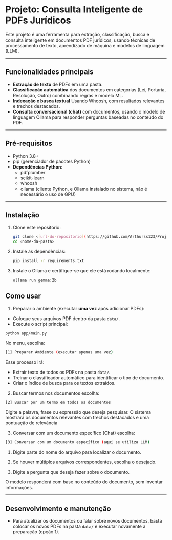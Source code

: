 # Projeto: Consulta Inteligente de PDFs Jurídicos

Este projeto é uma ferramenta para extração, classificação, busca e consulta inteligente em documentos PDF jurídicos, usando técnicas de processamento de texto, aprendizado de máquina e modelos de linguagem (LLM).

---
## Funcionalidades principais

- **Extração de texto** de PDFs em uma pasta.
- **Classificação automática** dos documentos em categorias (Lei, Portaria, Resolução, Outro) combinando regras e modelo ML.
- **Indexação e busca textual** Usando Whoosh, com resultados relevantes e trechos destacados.
- **Consulta conversacional (chat)** com documentos, usando o modelo de linguagem Ollama para responder perguntas baseadas no conteúdo do PDF.

---
## Pré-requisitos

- Python 3.8+
- pip (gerenciador de pacotes Python)
- **Dependências Python**:
  - pdfplumber
  - scikit-learn
  - whoosh
  - ollama (cliente Python, e Ollama instalado no sistema, não é necessário o uso de GPU)
---
## Instalação

1. Clone este repositório:
   ```bash
   git clone <[url-do-repositorio](https://github.com/Arthurss123/Projeto-estudo-de-caso.git)>
   cd <nome-da-pasta>
2. Instale as dependências:
   ```bash
   pip install -r requirements.txt
2. Instale o Ollama e certifique-se que ele está rodando localmente:
   ```bash
   ollama run gemma:2b

## Como usar

1. Preparar o ambiente (executar **uma vez** após adicionar PDFs):

- Coloque seus arquivos PDF dentro da pasta `data/`.
- Execute o script principal:
```
python app/main.py
```
No menu, escolha:
```bash
[1] Preparar Ambiente (executar apenas uma vez)
```
Esse processo irá:
-   Extrair texto de todos os PDFs na pasta `data/`.
-   Treinar o classificador automático para identificar o tipo de documento.
-   Criar o índice de busca para os textos extraídos.

2. Buscar termos nos documentos
escolha:
```bash
[2] Buscar por um termo em todos os documentos
```

Digite a palavra, frase ou expressão que deseja pesquisar. O sistema mostrará os documentos relevantes com trechos destacados e uma pontuação de relevância


3. Conversar com um documento específico (Chat)
escolha:
```bash
[3] Conversar com um documento específico (aqui se utiliza LLM)
```
1.  Digite parte do nome do arquivo para localizar o documento.
    
2.  Se houver múltiplos arquivos correspondentes, escolha o desejado.
    
3.  Digite a pergunta que deseja fazer sobre o documento.
    

O modelo responderá com base no conteúdo do documento, sem inventar informações.

---
## Desenvolvimento e manutenção

-   Para atualizar os documentos ou falar sobre novos documentos, basta colocar os novos PDFs na pasta `data/` e executar novamente a preparação (opção 1).
